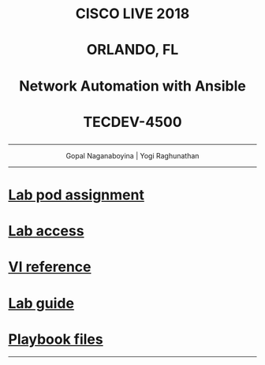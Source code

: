# **<p align="center">CISCO LIVE 2018</p>**
# **<p align="center">ORLANDO, FL</p>**

# **<p align="center">Network Automation with Ansible</p>**
# **<p align="center">TECDEV-4500</p>**

---
<p align="center">Gopal Naganaboyina | Yogi Raghunathan </p>

---
# [Lab pod assignment](https://github.com/gtamilse/ansible-lab/blob/master/TECDEV-4500-Pod-Assignment.md)
# [Lab access](https://github.com/gtamilse/ansible-lab/blob/master/lab-access.md)
# [VI reference](https://github.com/gtamilse/ansible-lab/blob/master/vi-reference.md)
# [Lab guide](https://github.com/gtamilse/ansible-lab/blob/master/TECDEV-4500-labguide-draft-gopal-3.md)
# [Playbook files](https://github.com/gtamilse/ansible-lab/tree/master/playbooks)

---

